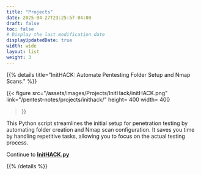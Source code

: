 ```yaml
---
title: "Projects"
date: 2025-04-27T23:25:57-04:00
draft: false
toc: false
# Display the last modification date
displayUpdatedDate: true
width: wide
layout: list
weight: 3
---
```



{{% details title="InitHACK: Automate Pentesting Folder Setup and Nmap Scans."  %}}


{{< figure
  src="/assets/images/Projects/InitHack/initHACK.png"
  link="/pentest-notes/projects/inithack/"
  height= 400
  width= 400
>}}

This Python script streamlines the initial setup for penetration testing by automating folder creation and Nmap scan configuration. It saves you time by handling repetitive tasks, allowing you to focus on the actual testing process.

Continue to **[InitHACK.py ](/pentest-notes/projects/inithack/)**

{{% /details %}}